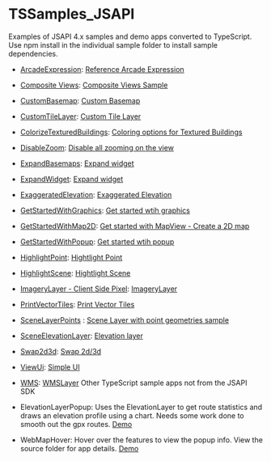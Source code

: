 # TSSamples_JSAPI

Examples of JSAPI 4.x samples and demo apps converted to TypeScript.  Use npm install in the individual sample folder to install sample dependencies. 

* [ArcadeExpression](https://kellyhutchins.github.io/TSSamples_JSAPI/ArcadeExpression/index.html): [Reference Arcade Expression](https://developers.arcgis.com/javascript/latest/sample-code/popuptemplate-arcade/index.html)
* [Composite Views](https://kellyhutchins.github.io/TSSamples_JSAPI/CompositeViews/index.html): [Composite Views Sample](https://developers.arcgis.com/javascript/latest/sample-code/views-composite-views/index.html)
* [CustomBasemap](https://kellyhutchins.github.io/TSSamples_JSAPI/CustomBasemap/index.html): [Custom Basemap](https://developers.arcgis.com/javascript/latest/sample-code/basemap-custom/index.html)
* [CustomTileLayer](https://kellyhutchins.github.io/TSSamples_JSAPI/CustomTileLayer/index.html): [Custom Tile Layer](https://developers.arcgis.com/javascript/latest/sample-code/layers-custom-tilelayer/index.html)
* [ColorizeTexturedBuildings](https://kellyhutchins.github.io/TSSamples_JSAPI/ColoringOptionsTextured/index.html): [Coloring options for Textured Buildings](https://developers.arcgis.com/javascript/latest/sample-code/layers-scenelayer-color-mix-mode/index.html)
* [DisableZoom](https://kellyhutchins.github.io/TSSamples_JSAPI/DisableZoom/index.html): [Disable all zooming on the view](https://developers.arcgis.com/javascript/latest/sample-code/view-disable-zoom/index.html)
* [ExpandBasemaps](https://kellyhutchins.github.io/TSSamples_JSAPI/ExpandBasemaps/index.html): [Expand widget](https://developers.arcgis.com/javascript/latest/sample-code/widgets-expand/index.html)
* [ExpandWidget](https://kellyhutchins.github.io/TSSamples_JSAPI/ExpandWidget/index.html): [Expand widget](https://developers.arcgis.com/javascript/latest/sample-code/widgets-expand/index.html)
* [ExaggeratedElevation](https://kellyhutchins.github.io/TSSamples_JSAPI/ExaggeratedElevation/index.html): [Exaggerated Elevation](https://developers.arcgis.com/javascript/latest/sample-code/layers-custom-elevation-exaggerated/index.html)
* [GetStartedWithGraphics](https://kellyhutchins.github.io/TSSamples_JSAPI/GetStartedWithGraphics/index.html): [Get started wtih graphics](https://developers.arcgis.com/javascript/latest/sample-code/get-started-graphics/index.html)
* [GetStartedWithMap2D](https://kellyhutchins.github.io/TSSamples_JSAPI/GetStartedWithMap2D/index.html): [Get started with MapView - Create a 2D map](https://developers.arcgis.com/javascript/latest/sample-code/get-started-mapview/index.html)
* [GetStartedWithPopup](https://kellyhutchins.github.io/TSSamples_JSAPI/GetStartedWithPopup/index.html): [Get started wtih popup](https://developers.arcgis.com/javascript/latest/sample-code/get-started-popup/index.html)
* [HighlightPoint](https://kellyhutchins.github.io/TSSamples_JSAPI/HighlightPoint/index.html): [Hightlight Point](https://developers.arcgis.com/javascript/latest/sample-code/highlight-point-features/index.html)
* [HighlightScene](https://kellyhutchins.github.io/TSSamples_JSAPI/HighlightScene/index.html): [Hightlight Scene](https://developers.arcgis.com/javascript/latest/sample-code/highlight-scenelayer/index.html)
* [ImageryLayer - Client Side Pixel](https://kellyhutchins.github.io/TSSamples_JSAPI/ClientSidePixelFilter/index.html): [ImageryLayer](https://developers.arcgis.com/javascript/latest/sample-code/layers-imagery-pixelvalues/index.html)
* [PrintVectorTiles](https://kellyhutchins.github.io/TSSamples_JSAPI/PrintVectorTiles/index.html): [Print Vector Tiles](https://developers.arcgis.com/javascript/latest/sample-code/widgets-print-vectortiles/index.html)
* [SceneLayerPoints](https://kellyhutchins.github.io/TSSamples_JSAPI/SceneLayerPoints/index.html) : [Scene Layer with point geometries sample](https://developers.arcgis.com/javascript/latest/sample-code/layers-scenelayer-points/index.html)
* [SceneElevationLayer](https://kellyhutchins.github.io/TSSamples_JSAPI/SceneElevationLayer/index.html): [Elevation layer](https://developers.arcgis.com/javascript/latest/sample-code/scene-elevationlayer/index.html)
* [Swap2d3d](https://kellyhutchins.github.io/TSSamples_JSAPI/Swap2d3d/index.html): [Swap 2d/3d](https://developers.arcgis.com/javascript/latest/sample-code/views-swap-2d-3d/index.html)
* [ViewUi](https://kellyhutchins.github.io/TSSamples_JSAPI/ViewUI/index.html): [Simple UI](https://developers.arcgis.com/javascript/latest/sample-code/simple-ui/index.html)
* [WMS](https://kellyhutchins.github.io/TSSamples_JSAPI/WMSLayer/index.html): [WMSLayer](https://developers.arcgis.com/javascript/latest/sample-code/layers-wms/index.html)
Other TypeScript sample apps not from the JSAPI SDK 

* ElevationLayerPopup: Uses the ElevationLayer to get route statistics and draws an elevation profile using a chart. Needs some work done to smooth out the gpx routes. [Demo](https://kellyhutchins.github.io/TSSamples_JSAPI/ElevationLayerPopup/index.html)
* WebMapHover: Hover over the features to view the popup info. View the source folder for app details. [Demo](https://kellyhutchins.github.io/TSSamples_JSAPI/WebMapHover/source/index.html?webmap=38cd0d9c86544a81af81800ae59bdf04)
